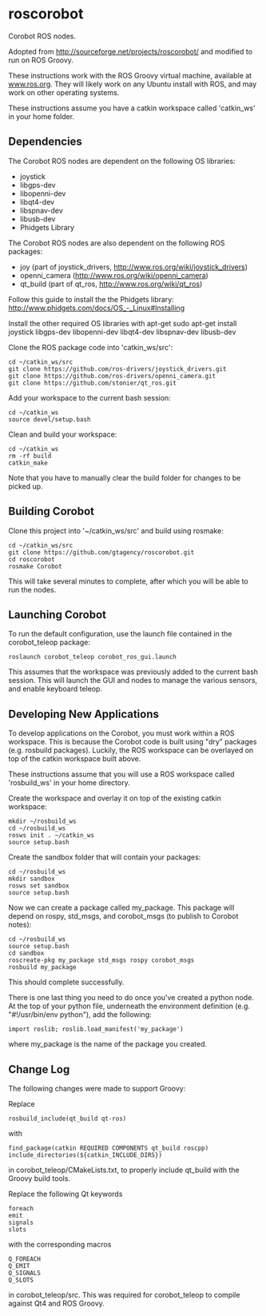 roscorobot
==========

Corobot ROS nodes.

Adopted from http://sourceforge.net/projects/roscorobot/ and modified to run on ROS Groovy.

These instructions work with the ROS Groovy virtual machine, available at www.ros.org.
They will likely work on any Ubuntu install with ROS, and may work on other operating systems.

These instructions assume you have a catkin workspace called 'catkin_ws' in your home folder.

## Dependencies

The Corobot ROS nodes are dependent on the following OS libraries:
* joystick
* libgps-dev
* libopenni-dev
* libqt4-dev
* libspnav-dev
* libusb-dev
* Phidgets Library

The Corobot ROS nodes are also dependent on the following ROS packages:
* joy (part of joystick_drivers, http://www.ros.org/wiki/joystick_drivers)
* openni_camera (http://www.ros.org/wiki/openni_camera)
* qt_build (part of qt_ros, http://www.ros.org/wiki/qt_ros)


Follow this guide to install the the Phidgets library:
http://www.phidgets.com/docs/OS_-_Linux#Installing

Install the other required OS libraries with apt-get
sudo apt-get install joystick libgps-dev libopenni-dev libqt4-dev libspnav-dev libusb-dev

Clone the ROS package code into 'catkin_ws/src':
```
cd ~/catkin_ws/src
git clone https://github.com/ros-drivers/joystick_drivers.git
git clone https://github.com/ros-drivers/openni_camera.git
git clone https://github.com/stonier/qt_ros.git
```

Add your workspace to the current bash session:
```
cd ~/catkin_ws
source devel/setup.bash
```

Clean and build your workspace:
```
cd ~/catkin_ws
rm -rf build
catkin_make
```
Note that you have to manually clear the build folder for changes to be picked up.

## Building Corobot

Clone this project into '~/catkin_ws/src' and build using rosmake:
```
cd ~/catkin_ws/src
git clone https://github.com/gtagency/roscorobot.git
cd roscorobot
rosmake Corobot
```

This will take several minutes to complete, after which you will be able to run the nodes.

## Launching Corobot

To run the default configuration, use the launch file contained in the corobot_teleop package:
```
roslaunch corobot_teleop corobot_ros_gui.launch 
```
This assumes that the workspace was previously added to the current bash session.  This will launch the
GUI and nodes to manage the various sensors, and enable keyboard teleop.

## Developing New Applications

To develop applications on the Corobot, you must work within a ROS workspace.  This is because the Corobot
code is built using "dry" packages (e.g. rosbuild packages).  Luckily, the ROS workspace can be overlayed on
top of the catkin workspace built above.

These instructions assume that you will use a ROS workspace called 'rosbuild_ws' in your home directory.

Create the workspace and overlay it on top of the existing catkin workspace:
```
mkdir ~/rosbuild_ws
cd ~/rosbuild_ws
rosws init . ~/catkin_ws
source setup.bash
```

Create the sandbox folder that will contain your packages:
```
cd ~/rosbuild_ws
mkdir sandbox
rosws set sandbox
source setup.bash
```

Now we can create a package called my_package.  This package
will depend on rospy, std_msgs, and corobot_msgs (to publish
to Corobot notes):
```
cd ~/rosbuild_ws
source setup.bash
cd sandbox
roscreate-pkg my_package std_msgs rospy corobot_msgs
rosbuild my_package
```

This should complete successfully.  
  
There is one last thing you need to do once you've created a python node.  At the top of your python file, underneath
the environment definition (e.g. "#!/usr/bin/env python"), add the following:
```
import roslib; roslib.load_manifest('my_package')
```

where my_package is the name of the package you created.

## Change Log

The following changes were made to support Groovy:

Replace
```
rosbuild_include(qt_build qt-ros)
```
with
```
find_package(catkin REQUIRED COMPONENTS qt_build roscpp)
include_directories(${catkin_INCLUDE_DIRS})
```
in corobot_teleop/CMakeLists.txt, to properly include qt_build with the Groovy build tools.

Replace the following Qt keywords
```
foreach
emit
signals
slots
```
with the corresponding macros
```
Q_FOREACH
Q_EMIT
Q_SIGNALS
Q_SLOTS
```
in corobot_teleop/src.  This was required for corobot_teleop to compile against Qt4 and ROS Groovy.
